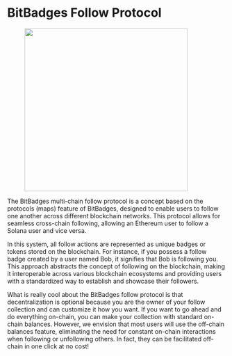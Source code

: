 # BitBadges Follow Protocol

<figure><img src="../../.gitbook/assets/image (43).png" alt="" width="375"><figcaption></figcaption></figure>

The BitBadges multi-chain follow protocol is a concept based on the protocols (maps) feature of BitBadges, designed to enable users to follow one another across different blockchain networks. This protocol allows for seamless cross-chain following, allowing an Ethereum user to follow a Solana user and vice versa.

In this system, all follow actions are represented as unique badges or tokens stored on the blockchain. For instance, if you possess a follow badge created by a user named Bob, it signifies that Bob is following you. This approach abstracts the concept of following on the blockchain, making it interoperable across various blockchain ecosystems and providing users with a standardized way to establish and showcase their followers.

What is really cool about the BitBadges follow protocol is that decentralization is optional because you are the owner of your follow collection and can customize it how you want. If you want to go ahead and do everything on-chain, you can make your collection with standard on-chain balances. However, we envision that most users will use the off-chain balances feature, eliminating the need for constant on-chain interactions when following or unfollowing others. In fact, they can be facilitated off-chain in one click at no cost!
